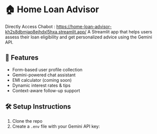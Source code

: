 # 🏠 Home Loan Advisor
 Directly Access Chabot : https://home-loan-advisor-kh2s8dbmjap8ejhdxl5hxa.streamlit.app/
A Streamlit app that helps users assess their loan eligibility and get personalized advice using the Gemini API.

## 🔧 Features
- Form-based user profile collection
- Gemini-powered chat assistant
- EMI calculator (coming soon)
- Dynamic interest rates & tips
- Context-aware follow-up support

## 🛠 Setup Instructions

1. Clone the repo
2. Create a `.env` file with your Gemini API key:
